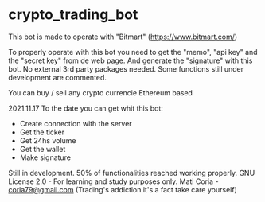 # crypto_trading_bot

This bot is made to operate with "Bitmart" (https://www.bitmart.com/)

To properly operate with this bot you need to get the "memo", "api key" and the "secret key" from de web page. And generate the "signature" with this bot.
No external 3rd party packages needed.
Some functions still under development are commented.

You can buy / sell any crypto currencie Ethereum based

2021.11.17 To the date you can get whit this bot:

- Create connection with the server
- Get the ticker
- Get 24hs volume
- Get the wallet
- Make signature

Still in development. 50% of functionalities reached working properly.
GNU License 2.0 - 
For learning and study purposes only. 
Mati Coria - coria79@gmail.com
(Trading's addiction it's a fact take care yourself)
